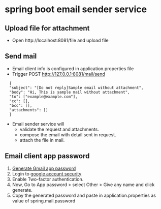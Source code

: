 # spring boot email sender service


## Upload file for attachment
- Open http://localhost:8081/file and upload file

## Send mail
- Email client info is configured in application.properties file
- Trigger POST http://127.0.0.1:8081/mail/send
```
  {
  "subject": "[Do not reply]Sample email without attachment",
  "body": "Hi, This is sample mail without attachment",
  "to": ["example@example.com"],
  "cc": [],
  "bcc": [],
  "attachments": []
  }
 ```
 
- Email sender service will
  - validate the request and attachments.
  - compose the email with detail sent in request.
  - attach the file in mail.

## Email client app password
1. [Generate Gmail app password](https://support.google.com/accounts/answer/185833)
2. Login to [google account security](https://myaccount.google.com/security)
3. Enable Two-factor authentication.
4. Now, Go to App password > select Other > Give any name and click generate.
5. Copy the generated password and paste in application.properties as value of spring.mail.password